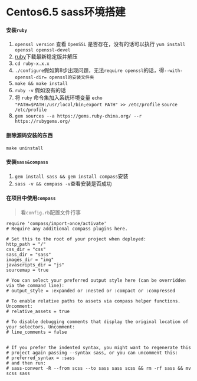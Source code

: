 # Centos6.5 sass环境搭建

#### 安装`ruby`
1. `openssl version` 查看 `OpenSSL` 是否存在，没有的话可以执行 `yum install openssl openssl-devel`
2. [ruby](http://www.ruby-lang.org/zh_cn/)下载最新稳定版并解压
3. `cd ruby-x.x.x`
4. `./configure`假如第8步出现问题，无法`require openssl`的话，得`--with-openssl-dir= openssl的安装文件夹`
5. `make && make install`
6. `ruby -v` 假如没有的话
7. 将 `ruby` 命令集加入系统环境变量 `echo "PATH=$PATH:/usr/local/bin;export PATH" >> /etc/profile` `source /etc/profile`
8. `gem sources --a https://gems.ruby-china.org/ --r https://rubygems.org/`
#### 删除源码安装的东西
`make uninstall`

#### 安装`sass&compass`
1. `gem install sass && gem install compass`安装
2. `sass -v && compass -v`查看安装是否成功

#### 在项目中使用`compass`
> 看`config.rb`配置文件行事
```
require 'compass/import-once/activate'
# Require any additional compass plugins here.

# Set this to the root of your project when deployed:
http_path = "/"
css_dir = "css"
sass_dir = "sass"
images_dir = "img"
javascripts_dir = "js"
sourcemap = true

# You can select your preferred output style here (can be overridden via the command line):
# output_style = :expanded or :nested or :compact or :compressed

# To enable relative paths to assets via compass helper functions. Uncomment:
# relative_assets = true

# To disable debugging comments that display the original location of your selectors. Uncomment:
# line_comments = false


# If you prefer the indented syntax, you might want to regenerate this
# project again passing --syntax sass, or you can uncomment this:
# preferred_syntax = :sass
# and then run:
# sass-convert -R --from scss --to sass sass scss && rm -rf sass && mv scss sass

```



